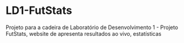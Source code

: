 # LD1-FutStats
Projeto para a cadeira de Laboratório de Desenvolvimento 1 - Projeto FutStats, website de apresenta resultados ao vivo, estatísticas
